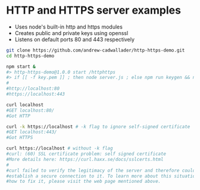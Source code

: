 # HTTP and HTTPS server examples
* Uses node's built-in http and https modules
* Creates public and private keys using openssl
* Listens on default ports 80 and 443 respectively
```sh
git clone https://github.com/andrew-cadwallader/http-https-demo.git
cd http-https-demo

npm start &
#> http-https-demo@1.0.0 start /httphttps
#> if [[ -f key.pem ]] ; then node server.js ; else npm run keygen && node server.js ; fi
#
#http://localhost:80
#https://localhost:443

curl localhost
#GET localhost:80/
#Got HTTP

curl -k https://localhost # -k flag to ignore self-signed certificate
#GET localhost:443/
#Got HTTPS

curl https://localhost # without -k flag
#curl: (60) SSL certificate problem: self signed certificate
#More details here: https://curl.haxx.se/docs/sslcerts.html
#
#curl failed to verify the legitimacy of the server and therefore could not
#establish a secure connection to it. To learn more about this situation and
#how to fix it, please visit the web page mentioned above.
```
